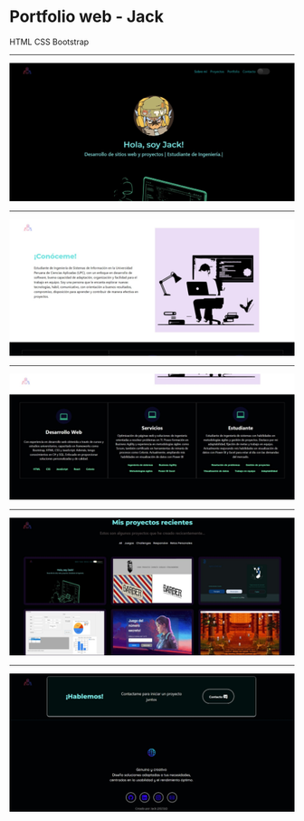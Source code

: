# Portfolio web - Jack
HTML CSS Bootstrap

<hr>

![](https://github.com/Jsckbe/portfolio-web/blob/main/imagenes/readme/SS1.jpg)
<hr>

![](https://github.com/Jsckbe/portfolio-web/blob/main/imagenes/readme/SS2.jpg)
<hr>

![](https://github.com/Jsckbe/portfolio-web/blob/main/imagenes/readme/SS3-services.jpg)
<hr>

![](https://github.com/Jsckbe/portfolio-web/blob/main/imagenes/readme/SS4.jpg)
<hr>

![](https://github.com/Jsckbe/portfolio-web/blob/main/imagenes/readme/SS5.jpg)
